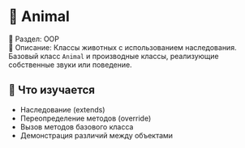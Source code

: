 # 🐾 Animal

📁 Раздел: OOP  
📘 Описание: Классы животных с использованием наследования. Базовый класс `Animal` и производные классы, реализующие собственные звуки или поведение.

## 🧠 Что изучается
- Наследование (extends)  
- Переопределение методов (override)  
- Вызов методов базового класса  
- Демонстрация различий между объектами
